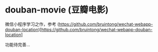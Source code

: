 # douban-movie (豆瓣电影)

微信小程序学习之作，参考 (https://github.com/bruintong/wechat-webapp-douban-location)[https://github.com/bruintong/wechat-webapp-douban-location] 

功能待完善...